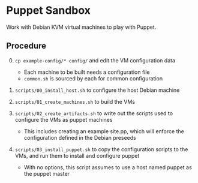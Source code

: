 Puppet Sandbox
==============

Work with Debian KVM virtual machines to play with Puppet.


Procedure
---------

0. `cp example-config/* config/` and edit the VM configuration data

   * Each machine to be built needs a configuration file
   * `common.sh` is sourced by each for common configuration

0. `scripts/00_install_host.sh` to configure the host Debian machine

0. `scripts/01_create_machines.sh` to build the VMs

0. `scripts/02_create_artifacts.sh` to write out the scripts used to configure the VMs as puppet machines

   * This includes creating an example site.pp, which will enforce the configuration defined in the Debian preseeds

0. `scripts/03_install_puppet.sh` to copy the configuration scripts to the VMs, and run them to install and configure puppet

   * With no options, this script assumes to use a host named puppet as the puppet master

